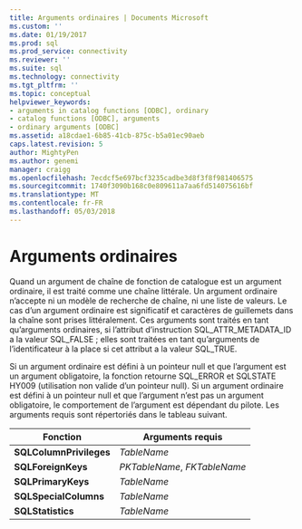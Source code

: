 ```yaml
---
title: Arguments ordinaires | Documents Microsoft
ms.custom: ''
ms.date: 01/19/2017
ms.prod: sql
ms.prod_service: connectivity
ms.reviewer: ''
ms.suite: sql
ms.technology: connectivity
ms.tgt_pltfrm: ''
ms.topic: conceptual
helpviewer_keywords:
- arguments in catalog functions [ODBC], ordinary
- catalog functions [ODBC], arguments
- ordinary arguments [ODBC]
ms.assetid: a18cdae1-6b85-41cb-875c-b5a01ec90aeb
caps.latest.revision: 5
author: MightyPen
ms.author: genemi
manager: craigg
ms.openlocfilehash: 7ecdcf5e697bcf3235cadbe3d8f3f8f981406575
ms.sourcegitcommit: 1740f3090b168c0e809611a7aa6fd514075616bf
ms.translationtype: MT
ms.contentlocale: fr-FR
ms.lasthandoff: 05/03/2018
---
```

# <a name="ordinary-arguments"></a>Arguments ordinaires
Quand un argument de chaîne de fonction de catalogue est un argument ordinaire, il est traité comme une chaîne littérale. Un argument ordinaire n’accepte ni un modèle de recherche de chaîne, ni une liste de valeurs. Le cas d’un argument ordinaire est significatif et caractères de guillemets dans la chaîne sont prises littéralement. Ces arguments sont traités en tant qu’arguments ordinaires, si l’attribut d’instruction SQL_ATTR_METADATA_ID a la valeur SQL_FALSE ; elles sont traitées en tant qu’arguments de l’identificateur à la place si cet attribut a la valeur SQL_TRUE.  
  
 Si un argument ordinaire est défini à un pointeur null et que l’argument est un argument obligatoire, la fonction retourne SQL_ERROR et SQLSTATE HY009 (utilisation non valide d’un pointeur null). Si un argument ordinaire est défini à un pointeur null et que l’argument n’est pas un argument obligatoire, le comportement de l’argument est dépendant du pilote. Les arguments requis sont répertoriés dans le tableau suivant.  
  
|Fonction|Arguments requis|  
|--------------|------------------------|  
|**SQLColumnPrivileges**|*TableName*|  
|**SQLForeignKeys**|*PKTableName*, *FKTableName*|  
|**SQLPrimaryKeys**|*TableName*|  
|**SQLSpecialColumns**|*TableName*|  
|**SQLStatistics**|*TableName*|
